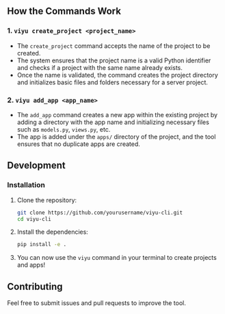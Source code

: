 
## How the Commands Work

### 1. `viyu create_project <project_name>`

- The `create_project` command accepts the name of the project to be created.
- The system ensures that the project name is a valid Python identifier and checks if a project with the same name already exists.
- Once the name is validated, the command creates the project directory and initializes basic files and folders necessary for a server project.

### 2. `viyu add_app <app_name>`

- The `add_app` command creates a new app within the existing project by adding a directory with the app name and initializing necessary files such as `models.py`, `views.py`, etc.
- The app is added under the `apps/` directory of the project, and the tool ensures that no duplicate apps are created.

## Development

### Installation

1. Clone the repository:
    ```bash
    git clone https://github.com/yourusername/viyu-cli.git
    cd viyu-cli
    ```

2. Install the dependencies:
    ```bash
    pip install -e .
    ```

3. You can now use the `viyu` command in your terminal to create projects and apps!

## Contributing

Feel free to submit issues and pull requests to improve the tool.
